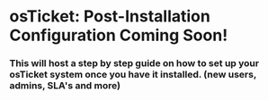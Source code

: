 <h1>osTicket: Post-Installation Configuration Coming Soon!</h1>
<h3>This will host a step by step guide on how to set up your osTicket system once you have it installed. (new users, admins, SLA's and more)</h3>

